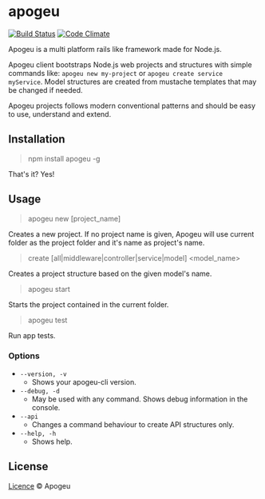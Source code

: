 # apogeu

[![Build Status](https://travis-ci.org/apogeu/apogeu.svg?branch=master)](https://travis-ci.org/apogeu/apogeu)
[![Code Climate](https://codeclimate.com/github/apogeu/apogeu/badges/gpa.svg)](https://codeclimate.com/github/apogeu/apogeu)

Apogeu is a multi platform rails like framework made for Node.js.

Apogeu client bootstraps Node.js web projects and structures with
simple commands like: `apogeu new my-project` or `apogeu create service myService`.
Model structures are created from mustache templates that may be changed if needed.

Apogeu projects follows modern conventional patterns and should be easy to use, understand and extend.

## Installation
> npm install apogeu -g

That's it? Yes!

## Usage
> apogeu new [project_name]

Creates a new project. If no project name is given, Apogeu will use current folder as the project folder and it's name as project's name.

> create <type> [all|middleware|controller|service|model] <model_name>

Creates a project structure based on the given model's name.

> apogeu start

Starts the project contained in the current folder.

> apogeu test

Run app tests.

### Options
* `--version, -v`
    - Shows your apogeu-cli version.
* `--debug, -d`
    - May be used with any command. Shows debug information in the console.
* `--api`
    - Changes a command behaviour to create API structures only.
* `--help, -h`
    - Shows help.

## License
[Licence](LICENSE) © Apogeu
